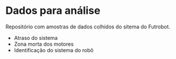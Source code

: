# Dados para análise

Repositório com amostras de dados colhidos do sitema do Futrobot.

* Atraso do sistema
* Zona morta dos motores
* Identificação do sistema do robô

